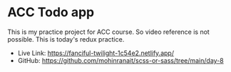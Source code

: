 # ACC Todo app

This is my practice project for ACC course. So video reference is not possible. This is today's redux practice.

- Live Link: https://fanciful-twilight-1c54e2.netlify.app/
- GitHub: https://github.com/mohinranait/scss-or-sass/tree/main/day-8

